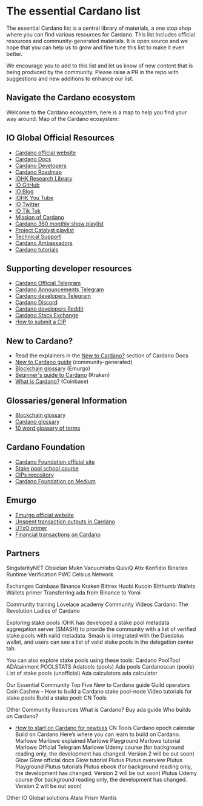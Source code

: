 # The essential Cardano list #

The essential Cardano list is a central library of materials, a one stop shop where you can find various resources for Cardano. This list includes official resources and community-generated materials. It is open source and we hope that you can help us to grow and fine tune this list to make it even better. 

We encourage you to add to this list and let us know of new content that is being produced by the community. Please raise a PR in the repo with suggestions and new additions to enhance our list. 

## Navigate the Cardano ecosystem ##
Welcome to the Cardano ecosystem, here is a map to help you find your way around:
Map of the Cardano ecosystem:

## IO Global Official Resources ##
- [Cardano official website](https://cardano.org/)
- [Cardano Docs](https://docs.cardano.org/en/latest/#)
- [Cardano Developers](https://developers.cardano.org/)
- [Cardano Roadmap](https://roadmap.cardano.org/en/)
- [IOHK Research Library](https://iohk.io/en/research/library/)
- [IO GitHub](https://github.com/input-output-hk/)
- [IO Blog](https://iohk.io/en/blog/posts/page-1/)
- [IOHK You Tube](https://www.youtube.com/channel/UCBJ0p9aCW-W82TwNM-z3V2w)
- [IO Twitter](https://twitter.com/InputOutputHK?ref_src=twsrc%5Egoogle%7Ctwcamp%5Eserp%7Ctwgr%5Eauthor)
- [IO Tik Tok](https://www.tiktok.com/@iohkofficial?)
- [Mission of Cardano](https://www.youtube.com/watch?v=l_Nv0-PVrnM)
- [Cardano 360 monthly show playlist](https://www.youtube.com/playlist?list=PLnPTB0CuBOBz8sfQOgpZJwM4dswLm2WKs)
- [Project Catalyst playlist](https://www.youtube.com/playlist?list=PLnPTB0CuBOByRhpTUdALq4J89m_h7QqLk)
- [Technical Support](https://iohk.zendesk.com/hc/en-us)
- [Cardano Ambassadors](https://cardano.org/ambassadors/)
- [Cardano tutorials](https://github.com/input-output-hk/cardano-tutorials)

## Supporting developer resources ##
- [Cardano Official Telegram](https://t.me/cardano)
- [Cardano Announcements Telegram](https://t.me/CardanoAnnouncements)
- [Cardano developers Telegram](https://forum.cardano.org/c/developers/29)
- [Cardano Discord](https://discord.com/login?redirect_to=%2Fchannels%2F386191477333557248%2F386223132496887808)
- [Cardano developers Reddit](https://www.reddit.com/r/CardanoDevelopers/)
- [Cardano Stack Exchange](https://area51.stackexchange.com/proposals/125174/cardano)
- [How to submit a CIP](https://docs.cardano.org/en/latest/cardano-community/cardano-improvement-proposals.html)

## New to Cardano? ##
- Read the explainers in the [New to Cardano?](https://docs.cardano.org/en/latest/index.html#) section of Cardano Docs
- [New to Cardano guide](https://static.adapools.org/docs/newbie-ultimate-guide.pdf) (community-generated)
- [Blockchain glossary](https://emurgoio-data.s3-us-west-1.amazonaws.com/company/blockchain-glossary.pdf) (Emurgo)
- [Beginner's guide to Cardano](https://www.kraken.com/learn/what-is-cardano-ada) (Kraken)
- [What is Cardano?](https://www.coinbase.com/it/learn/crypto-basics/what-is-cardano) (Coinbase)

## Glossaries/general Information ##
- [Blockchain glossary](https://emurgoio-data.s3-us-west-1.amazonaws.com/company/blockchain-glossary.pdf)
- [Cardano glossary](https://docs.cardano.org/en/latest/explore-cardano/glossary.html)
- [10 word glossary of terms](https://emurgo.io/en/blog/blockchain-glossary-10-words-to-get-you-through-the-door)

## Cardano Foundation ##
- [Cardano Foundation official site](https://cardanofoundation.org/)
- [Stake pool school course](https://cardano-foundation.gitbook.io/stake-pool-course/)
- [CIPs repository](https://github.com/cardano-foundation/CIPs)
- [Cardano Foundation on Medium](https://medium.com/@cardano.foundation)

## Emurgo ##
- [Emurgo official website](https://emurgo.io/)
- [Unspent transaction outputs in Cardano](https://emurgo.io/blog/understanding-unspent-transaction-outputs-in-cardano)
- [UTxO primer](https://www.emurgo.io/en/blog/blockchain-primer-cardanos-utxo-model-simply-explained)
- [Financial transactions on Cardano](https://www.emurgo.io/en/blog/what-traditional-financial-services-can-be-carried-out-using-cardano-blockchain)

## Partners ##
SingularityNET
Obsidian
Mukn
Vacuumlabs
QuiviQ
Atix
Konfidio
Binaries
Runtime Verification
PWC
Celsius Network

Exchanges
Coinbase
Binance
Kraken
Bittrex
Huobi
Kucoin
Bitthumb
Wallets
Wallets primer
Transferring ada from Binance to Yoroi

Community training
Lovelace academy
Community Videos
Cardano: The Revolution
Ladies of Cardano


Exploring stake pools
IOHK has developed a stake pool metadata aggregation server (SMASH) to provide the community with a list of verified stake pools with valid metadata. Smash is integrated with the Daedalus wallet, and users can see a list of valid stake pools in the delegation center tab. 

You can also explore stake pools using these tools:
Cardano PoolTool
ADAtainment
POOLSTATS
Adatools (pools)
Ada pools
Cardanoscan (pools)
List of stake pools (unofficial)
Ada calculators
ada calculator


Our Essential Community Top Five
New to Cardano guide
Guild operators 
Coin Cashew - How to build a Cardano stake pool-node
Video tutorials for stake pools
Build a stake pool: CN Tools

Other Community Resources
What is Cardano?
Buy ada guide
Who builds on Cardano?
- [How to start on Cardano for newbies](https://cardanians.io/en/how-to-start-with-cardano-staking-for-newbies-140)
CN Tools
Cardano epoch calendar
Build on Cardano
Here’s where you can learn to build on Cardano.
Marlowe
Marlowe explained
Marlowe Playground
Marlowe tutorial
Marlowe Official Telegram
Marlowe Udemy course (for background reading only, the development has changed. Version 2 will be out soon)
Glow
Glow official docs
Glow tutorial
Plutus
Plutus overview
Plutus Playground
Plutus tutorials
Plutus ebook (for background reading only, the development has changed. Version 2 will be out soon)
Plutus Udemy course (for background reading only, the development has changed. Version 2 will be out soon)

Other IO Global solutions
Atala
Prism
Mantis
